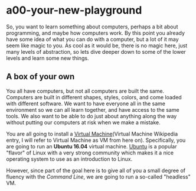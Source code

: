 # a00-your-new-playground
So, you want to learn something about computers, perhaps a bit about programming, and maybe how computers work. By this point you already have some idea of what you can do with a computer, but a lot of it may seem like magic to you. As cool as it would be, there is no magic here, just many levels of abstraction, so lets dive deeper down to some of the lower levels and learn some new things.

## A box of your own
You all have computers, but not all computers are built the same. Computers are built in different shapes, styles, colors, and come loaded with different software. We want to have everyone all in the same environment so we can all learn together, and have access to the same tools. We also want to be able to do just about anything along the way without putting our computers at risk when we make a mistake.

You are all going to install a [Virtual Machine](https://en.wikipedia.org/wiki/Virtual_machine)(Virtual Machine Wikipedia entry, I will refer to Virtual Machine as VM from here on). Specifically, you are going to run an **Ubuntu 16.04** virtual machine. [Ubuntu](https://www.ubuntu.com/) is a popular "flavor" of Linux with a very strong community which makes it a nice operating system to use as an introduction to Linux.

However, since part of the goal here is to give all of you a small degree of fluency with the *Command Line*, we are going to run a so-called "headless" VM.
